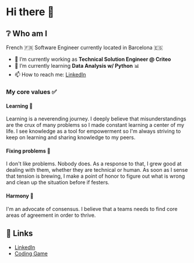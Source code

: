 # Hi there 👋

## :grey_question: Who am I
French :fr: Software Engineer currently located in Barcelona :es:

- 🔭 I’m currently working as **Technical Solution Engineer @ Criteo**
- 🌱 I’m currently learning **Data Analysis w/ Python** :bar_chart:
- 📫 How to reach me: [LinkedIn](https://www.linkedin.com/in/dillarm/)

### My core values ✅

#### Learning :book:

Learning is a neverending journey.
I deeply believe that misunderstandings are the crux of many problems so I made constant learning a center of my life.
I see knowledge as a tool for empowerment so I'm always striving to keep on learning and sharing knowledge to my peers.

#### Fixing problems 🔧

I don't like problems. Nobody does. As a response to that, I grew good at dealing with them, whether they are technical or human.
As soon as I sense that tension is brewing, I make a point of honor to figure out what is wrong and clean up the situation before if festers.

#### Harmony :cherry_blossom:

I'm an advocate of consensus. I believe that a teams needs to find core areas of agreement in order to thrive.

## :link: Links

- [LinkedIn](https://www.linkedin.com/in/dillarm/)
- [Coding Game](https://www.codingame.com/profile/ade1241c8e40b0f663501dedbed701ba8105014)
